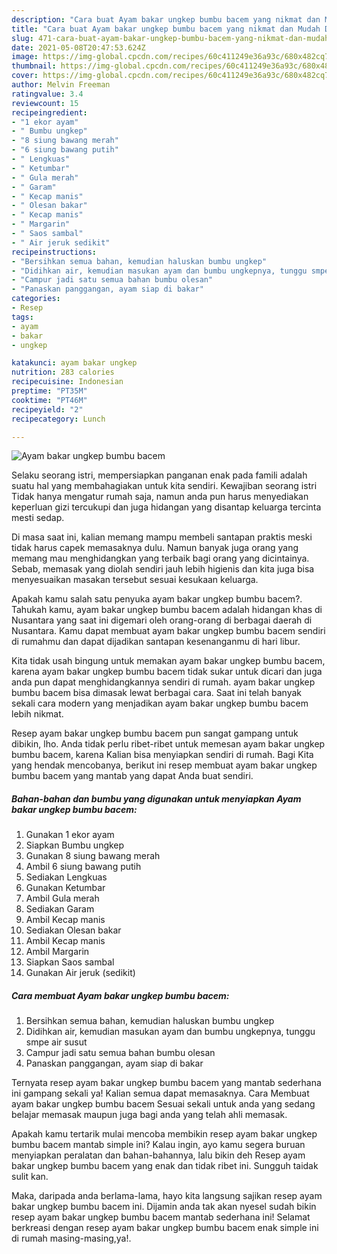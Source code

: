 ```yaml
---
description: "Cara buat Ayam bakar ungkep bumbu bacem yang nikmat dan Mudah Dibuat"
title: "Cara buat Ayam bakar ungkep bumbu bacem yang nikmat dan Mudah Dibuat"
slug: 471-cara-buat-ayam-bakar-ungkep-bumbu-bacem-yang-nikmat-dan-mudah-dibuat
date: 2021-05-08T20:47:53.624Z
image: https://img-global.cpcdn.com/recipes/60c411249e36a93c/680x482cq70/ayam-bakar-ungkep-bumbu-bacem-foto-resep-utama.jpg
thumbnail: https://img-global.cpcdn.com/recipes/60c411249e36a93c/680x482cq70/ayam-bakar-ungkep-bumbu-bacem-foto-resep-utama.jpg
cover: https://img-global.cpcdn.com/recipes/60c411249e36a93c/680x482cq70/ayam-bakar-ungkep-bumbu-bacem-foto-resep-utama.jpg
author: Melvin Freeman
ratingvalue: 3.4
reviewcount: 15
recipeingredient:
- "1 ekor ayam"
- " Bumbu ungkep"
- "8 siung bawang merah"
- "6 siung bawang putih"
- " Lengkuas"
- " Ketumbar"
- " Gula merah"
- " Garam"
- " Kecap manis"
- " Olesan bakar"
- " Kecap manis"
- " Margarin"
- " Saos sambal"
- " Air jeruk sedikit"
recipeinstructions:
- "Bersihkan semua bahan, kemudian haluskan bumbu ungkep"
- "Didihkan air, kemudian masukan ayam dan bumbu ungkepnya, tunggu smpe air susut"
- "Campur jadi satu semua bahan bumbu olesan"
- "Panaskan panggangan, ayam siap di bakar"
categories:
- Resep
tags:
- ayam
- bakar
- ungkep

katakunci: ayam bakar ungkep 
nutrition: 283 calories
recipecuisine: Indonesian
preptime: "PT35M"
cooktime: "PT46M"
recipeyield: "2"
recipecategory: Lunch

---
```



![Ayam bakar ungkep bumbu bacem](https://img-global.cpcdn.com/recipes/60c411249e36a93c/680x482cq70/ayam-bakar-ungkep-bumbu-bacem-foto-resep-utama.jpg)

Selaku seorang istri, mempersiapkan panganan enak pada famili adalah suatu hal yang membahagiakan untuk kita sendiri. Kewajiban seorang istri Tidak hanya mengatur rumah saja, namun anda pun harus menyediakan keperluan gizi tercukupi dan juga hidangan yang disantap keluarga tercinta mesti sedap.

Di masa  saat ini, kalian memang mampu membeli santapan praktis meski tidak harus capek memasaknya dulu. Namun banyak juga orang yang memang mau menghidangkan yang terbaik bagi orang yang dicintainya. Sebab, memasak yang diolah sendiri jauh lebih higienis dan kita juga bisa menyesuaikan masakan tersebut sesuai kesukaan keluarga. 



Apakah kamu salah satu penyuka ayam bakar ungkep bumbu bacem?. Tahukah kamu, ayam bakar ungkep bumbu bacem adalah hidangan khas di Nusantara yang saat ini digemari oleh orang-orang di berbagai daerah di Nusantara. Kamu dapat membuat ayam bakar ungkep bumbu bacem sendiri di rumahmu dan dapat dijadikan santapan kesenanganmu di hari libur.

Kita tidak usah bingung untuk memakan ayam bakar ungkep bumbu bacem, karena ayam bakar ungkep bumbu bacem tidak sukar untuk dicari dan juga anda pun dapat menghidangkannya sendiri di rumah. ayam bakar ungkep bumbu bacem bisa dimasak lewat berbagai cara. Saat ini telah banyak sekali cara modern yang menjadikan ayam bakar ungkep bumbu bacem lebih nikmat.

Resep ayam bakar ungkep bumbu bacem pun sangat gampang untuk dibikin, lho. Anda tidak perlu ribet-ribet untuk memesan ayam bakar ungkep bumbu bacem, karena Kalian bisa menyiapkan sendiri di rumah. Bagi Kita yang hendak mencobanya, berikut ini resep membuat ayam bakar ungkep bumbu bacem yang mantab yang dapat Anda buat sendiri.

<!--inarticleads1-->

##### Bahan-bahan dan bumbu yang digunakan untuk menyiapkan Ayam bakar ungkep bumbu bacem:

1. Gunakan 1 ekor ayam
1. Siapkan  Bumbu ungkep
1. Gunakan 8 siung bawang merah
1. Ambil 6 siung bawang putih
1. Sediakan  Lengkuas
1. Gunakan  Ketumbar
1. Ambil  Gula merah
1. Sediakan  Garam
1. Ambil  Kecap manis
1. Sediakan  Olesan bakar
1. Ambil  Kecap manis
1. Ambil  Margarin
1. Siapkan  Saos sambal
1. Gunakan  Air jeruk (sedikit)




<!--inarticleads2-->

##### Cara membuat Ayam bakar ungkep bumbu bacem:

1. Bersihkan semua bahan, kemudian haluskan bumbu ungkep
1. Didihkan air, kemudian masukan ayam dan bumbu ungkepnya, tunggu smpe air susut
1. Campur jadi satu semua bahan bumbu olesan
1. Panaskan panggangan, ayam siap di bakar




Ternyata resep ayam bakar ungkep bumbu bacem yang mantab sederhana ini gampang sekali ya! Kalian semua dapat memasaknya. Cara Membuat ayam bakar ungkep bumbu bacem Sesuai sekali untuk anda yang sedang belajar memasak maupun juga bagi anda yang telah ahli memasak.

Apakah kamu tertarik mulai mencoba membikin resep ayam bakar ungkep bumbu bacem mantab simple ini? Kalau ingin, ayo kamu segera buruan menyiapkan peralatan dan bahan-bahannya, lalu bikin deh Resep ayam bakar ungkep bumbu bacem yang enak dan tidak ribet ini. Sungguh taidak sulit kan. 

Maka, daripada anda berlama-lama, hayo kita langsung sajikan resep ayam bakar ungkep bumbu bacem ini. Dijamin anda tak akan nyesel sudah bikin resep ayam bakar ungkep bumbu bacem mantab sederhana ini! Selamat berkreasi dengan resep ayam bakar ungkep bumbu bacem enak simple ini di rumah masing-masing,ya!.


